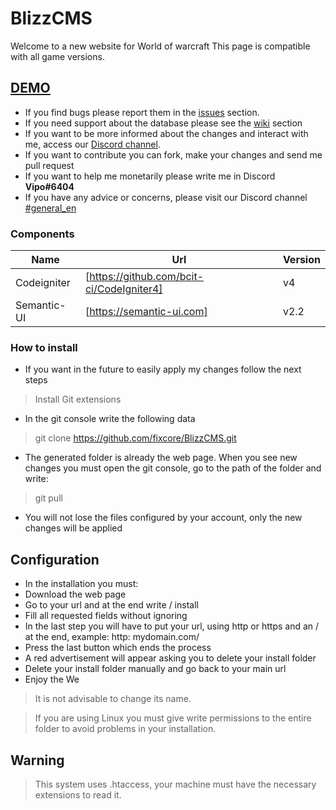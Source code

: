# BlizzCMS

Welcome to a new website for World of warcraft
This page is compatible with all game versions.

## [DEMO](http://149.202.243.15/)

* If you find bugs please report them in the [issues](https://github.com/fixcore/BlizzCMS/issues) section.
* If you need support about the database please see the [wiki](https://github.com/fixcore/BlizzCMS/wiki) section
* If you want to be more informed about the changes and interact with me, access our [Discord channel](https://discord.gg/WGGGVgX).
* If you want to contribute you can fork, make your changes and send me pull request
* If you want to help me monetarily please write me in Discord **Vipo#6404**
* If you have any advice or concerns, please visit our Discord channel [#general_en](https://discord.gg/WGGGVgX)


### Components

| Name | Url | Version |
| ------ | ------ | ------ |
| Codeigniter | [https://github.com/bcit-ci/CodeIgniter4] | v4 |
| Semantic-UI | [https://semantic-ui.com] | v2.2 |

### How to install

* If you want in the future to easily apply my changes follow the next steps

> Install Git extensions

* In the git console write the following data

> git clone https://github.com/fixcore/BlizzCMS.git
* The generated folder is already the web page. When you see new changes you must open the git console, go to the path of the folder and write:

> git pull
* You will not lose the files configured by your account, only the new changes will be applied

## Configuration

* In the installation you must:
* Download the web page
* Go to your url and at the end write / install
* Fill all requested fields without ignoring
* In the last step you will have to put your url, using http or https and an / at the end, example: http: 
mydomain.com/
* Press the last button which ends the process
* A red advertisement will appear asking you to delete your install folder
* Delete your install folder manually and go back to your main url
* Enjoy the We

> It is not advisable to change its name.

> If you are using Linux you must give write permissions to the entire folder to avoid problems in your installation.

## Warning

> This system uses .htaccess, your machine must have the necessary extensions to read it.
